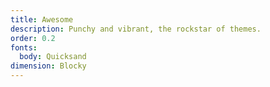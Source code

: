 ```yaml
---
title: Awesome
description: Punchy and vibrant, the rockstar of themes.
order: 0.2
fonts:
  body: Quicksand
dimension: Blocky
---
```

